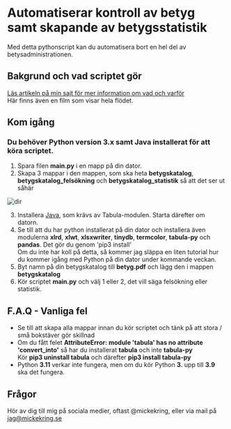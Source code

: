 # Automatiserar kontroll av betyg samt skapande av betygsstatistik

Med detta pythonscript kan du automatisera bort en hel del av betysadministrationen.

## Bakgrund och vad scriptet gör
[Läs artikeln på min sajt för mer information om vad och varför](https://mickekring.se/sa-automatiserar-du-kontroll-av-betyg-samt-skapande-av-betygsstatistik/)
<br />Här finns även en film som visar hela flödet.

## Kom igång

### Du behöver Python version 3.x samt Java installerat för att köra scriptet.

1. Spara filen __main.py__ i en mapp på din dator.
2. Skapa 3 mappar i den mappen, som ska heta __betygskatalog__, __betygskatalog_felsökning__ och __betygskatalog_statistik__ så att det ser ut såhär 

![dir](https://user-images.githubusercontent.com/10948066/202915732-21f504c2-fa41-4c23-947a-76e7a7d86c3b.jpg)

3. Installera [Java](https://www.java.com/sv/download/), som krävs av Tabula-modulen. Starta därefter om datorn.
4. Se till att du har python installerat på din dator och installera även modulerna __xlrd__, __xlwt__, __xlsxwriter__, __tinydb__, __termcolor__, __tabula-py__ och __pandas__. Det gör du genom 'pip3 install' <br />Om du inte har koll på detta, så kommer jag släppa en liten tutorial hur du kommer igång med Python på din dator under kommande veckan.
5. Byt namn på din betygskatalog till __betyg.pdf__ och lägg den i mappen __betygskatalog__
6. Kör scriptet __main.py__ och välj 1 eller 2, det vill säga felsökning eller statistik.

## F.A.Q - Vanliga fel
* Se till att skapa alla mappar innan du kör scriptet och tänk på att stora / små bokstäver gör skillnad
* Om du fått felet __AttributeError: module 'tabula' has no attribute 'convert_into'__ så har du installerat __tabula__ och inte __tabula-py__<br />
Kör __pip3 uninstall tabula__ och därefter __pip3 install tabula-py__
* Python __3.11__ verkar inte fungera, men om du kör Python __3.__ upp till __3.9__ ska det fungera.

## Frågor
Hör av dig till mig på sociala medier, oftast @mickekring, eller via mail på jag@mickekring.se
